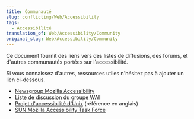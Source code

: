 ```yaml
---
title: Communauté
slug: conflicting/Web/Accessibility
tags:
  - Accessibilité
translation_of: Web/Accessibility/Community
original_slug: Web/Accessibility/Community
---
```


Ce document fournit des liens vers des listes de diffusions, des forums, et d'autres communautés portées sur l'accessibilité.

Si vous connaissez d'autres, ressources utiles n'hésitez pas à ajouter un lien ci-dessous.

- [Newsgroup Mozilla Accessibility](news://news.mozilla.org/netscape.public.mozilla.accessibility)
- [Liste de discussion du groupe WAI](http://www.w3.org/WAI/IG/)
- [Projet d'accessibilité d'Unix](http://www.mozilla.org/projects/ui/accessibility/unix) (référence en anglais)
- [SUN Mozilla Accessibility Task Force](http://www.mozilla.org/access/resources)
